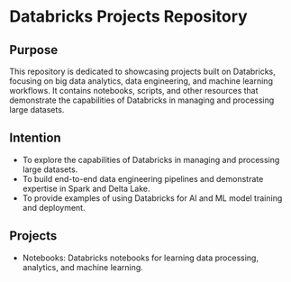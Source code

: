 # Databricks Projects Repository

## Purpose

This repository is dedicated to showcasing projects built on Databricks, focusing on big data analytics, data engineering, and machine learning workflows. It contains notebooks, scripts, and other resources that demonstrate the capabilities of Databricks in managing and processing large datasets.

## Intention

- To explore the capabilities of Databricks in managing and processing large datasets.
- To build end-to-end data engineering pipelines and demonstrate expertise in Spark and Delta Lake.
- To provide examples of using Databricks for AI and ML model training and deployment.

## Projects

- Notebooks: Databricks notebooks for learning data processing, analytics, and machine learning.
